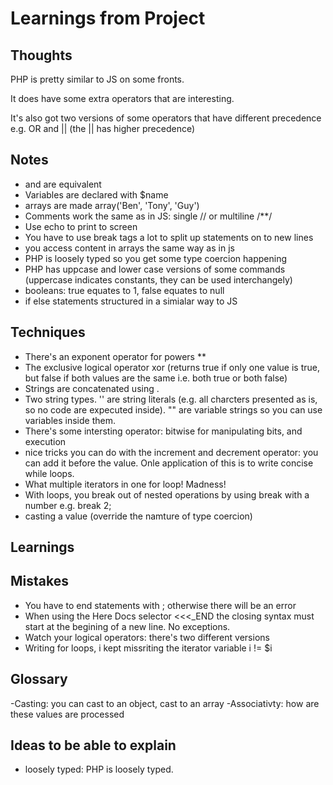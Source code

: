 # Learnings from Project

## Thoughts
PHP is pretty similar to JS on some fronts.

It does have some extra operators that are interesting.

It's also got two versions of some operators that have different precedence e.g. OR and || (the || has higher precedence)

## Notes
- <?php ?> and <? ?> are equivalent
- Variables are declared with $name
- arrays are made array('Ben', 'Tony', 'Guy')
- Comments work the same as in JS: single // or multiline /**/
- Use echo to print to screen
- You have to use break tags a lot to split up statements on to new lines
- you access content in arrays the same way as in js
- PHP is loosely typed so you get some type coercion happening
- PHP has uppcase and lower case versions of some commands (uppercase indicates constants, they can be used interchangely)
- booleans: true equates to 1, false equates to null
- if else statements structured in a simialar way to JS

 
## Techniques
- There's an exponent operator for powers **
- The exclusive logical operator xor (returns true if only one value is true, but false if both values are the same i.e. both true or both false)
- Strings are concatenated using .
- Two string types. '' are string literals (e.g. all charcters presented as is, so no code are expecuted inside). "" are variable strings so you can use variables inside them.
- There's some intersting operator: bitwise for manipulating bits, and execution
- nice tricks you can do with the increment and decrement operator: you can add it before the value. Onle application of this is to write concise while loops.
- What multiple iterators in one for loop! Madness!
- With loops, you break out of nested operations by using break with a number e.g. break 2;
- casting a value (override the namture of type coercion)

## Learnings

## Mistakes
- You have to end statements with ; otherwise there will be an error
- When using the Here Docs selector <<<_END the closing syntax must start at the begining of a new line. No exceptions.
- Watch your logical operators: there's two different versions
- Writing for loops, i kept missriting the iterator variable i != $i
## Glossary
-Casting: you can cast to an object, cast to an array
-Associativty: how are these values are processed

## Ideas to be able to explain
- loosely typed: PHP is loosely typed.